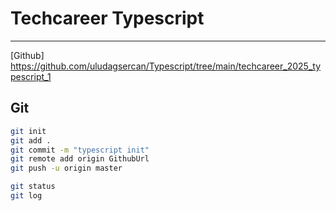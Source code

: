 
# Techcareer Typescript
---
[Github] https://github.com/uludagsercan/Typescript/tree/main/techcareer_2025_typescript_1

## Git
```sh
git init
git add .
git commit -m "typescript init"
git remote add origin GithubUrl
git push -u origin master

git status
git log
```